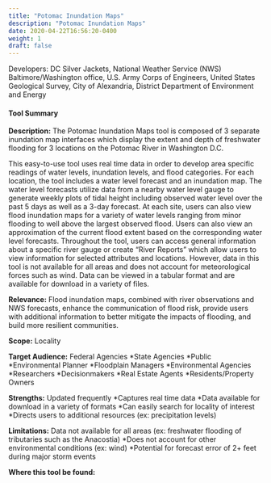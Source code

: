 ```yaml
---
title: "Potomac Inundation Maps"
description: "Potomac Inundation Maps"
date: 2020-04-22T16:56:20-0400
weight: 1
draft: false
---
```

Developers: DC Silver Jackets, National Weather Service (NWS) Baltimore/Washington office, U.S. Army Corps of Engineers, United States Geological Survey, City of Alexandria, District Department of Environment and Energy

#### Tool Summary
**Description:** The Potomac Inundation Maps tool is composed of 3 separate inundation map interfaces which display the extent and depth of freshwater flooding for 3 locations on the Potomac River in Washington D.C. 

This easy-to-use tool uses real time data in order to develop area specific readings of water levels, inundation levels, and flood categories. For each location, the tool includes a water level forecast and an inundation map. The water level forecasts utilize data from a nearby water level gauge to generate weekly plots of tidal height including observed water level over the past 5 days as well as a 3-day forecast. At each site, users can also view flood inundation maps for a variety of water levels ranging from minor flooding to well above the largest observed flood. Users can also view an approximation of the current flood extent based on the corresponding water level forecasts. Throughout the tool, users can access general information about a specific river gauge or create “River Reports” which allow users to view information for selected attributes and locations. However, data in this tool is not available for all areas and does not account for meteorological forces such as wind. Data can be viewed in a tabular format and are available for download in a variety of files.

**Relevance:** Flood inundation maps, combined with river observations and NWS forecasts, enhance the communication of flood risk, provide users with additional information to better mitigate the impacts of flooding, and build more resilient communities.

**Scope:** Locality

**Target Audience:** Federal Agencies
*State Agencies
*Public
*Environmental Planner
*Floodplain Managers
*Environmental Agencies
*Researchers
*Decisionmakers
*Real Estate Agents
*Residents/Property Owners

**Strengths:** Updated frequently
*Captures real time data 
*Data available for download in a variety of formats
*Can easily search for locality of interest
*Directs users to additional resources (ex: precipitation levels)

**Limitations:** Data not available for all areas (ex: freshwater flooding of tributaries such as the Anacostia)
*Does not account for other environmental conditions (ex: wind)
*Potential for forecast error of 2+ feet during major storm events

**Where this tool be found:** 
